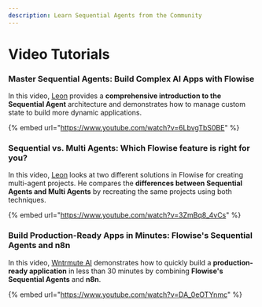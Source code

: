 ```yaml
---
description: Learn Sequential Agents from the Community
---
```


# Video Tutorials

### Master Sequential Agents: Build Complex AI Apps with Flowise

In this video, [Leon](https://x.com/leonvz) provides a **comprehensive introduction to the Sequential Agent** architecture and demonstrates how to manage custom state to build more dynamic applications.

{% embed url="https://www.youtube.com/watch?v=6LbvgTbS0BE" %}

### Sequential vs. Multi Agents: Which Flowise feature is right for you?

In this video, [Leon](https://x.com/leonvz) looks at two different solutions in Flowise for creating multi-agent projects. He compares the **differences between Sequential Agents and Multi Agents** by recreating the same projects using both techniques.

{% embed url="https://www.youtube.com/watch?v=3ZmBq8_4vCs" %}

### Build Production-Ready Apps in Minutes: **Flowise's Sequential** Agents and n8n

In this video, [Wntrmute AI](https://www.youtube.com/@WntrmuteAI) demonstrates how to quickly build a **production-ready application** in less than 30 minutes by combining **Flowise's Sequential Agents** and **n8n**.

{% embed url="https://www.youtube.com/watch?v=DA_0eOTYnmc" %}

